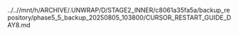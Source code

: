 ../..//mnt/h/ARCHIVE/.UNWRAP/D/STAGE2_INNER/c8061a35fa5a/backup_repository/phase5_5_backup_20250805_103800/CURSOR_RESTART_GUIDE_DAY8.md